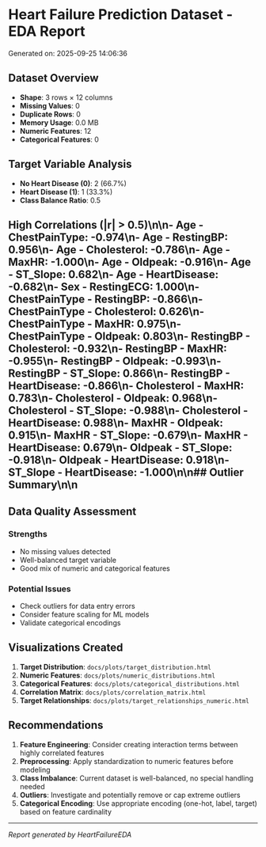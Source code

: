 # Heart Failure Prediction Dataset - EDA Report

Generated on: 2025-09-25 14:06:36

## Dataset Overview

- **Shape**: 3 rows × 12 columns
- **Missing Values**: 0
- **Duplicate Rows**: 0
- **Memory Usage**: 0.0 MB
- **Numeric Features**: 12
- **Categorical Features**: 0

## Target Variable Analysis

- **No Heart Disease (0)**: 2 (66.7%)
- **Heart Disease (1)**: 1 (33.3%)
- **Class Balance Ratio**: 0.5

## High Correlations (|r| > 0.5)\n\n- **Age - ChestPainType**: -0.974\n- **Age - RestingBP**: 0.956\n- **Age - Cholesterol**: -0.786\n- **Age - MaxHR**: -1.000\n- **Age - Oldpeak**: -0.916\n- **Age - ST_Slope**: 0.682\n- **Age - HeartDisease**: -0.682\n- **Sex - RestingECG**: 1.000\n- **ChestPainType - RestingBP**: -0.866\n- **ChestPainType - Cholesterol**: 0.626\n- **ChestPainType - MaxHR**: 0.975\n- **ChestPainType - Oldpeak**: 0.803\n- **RestingBP - Cholesterol**: -0.932\n- **RestingBP - MaxHR**: -0.955\n- **RestingBP - Oldpeak**: -0.993\n- **RestingBP - ST_Slope**: 0.866\n- **RestingBP - HeartDisease**: -0.866\n- **Cholesterol - MaxHR**: 0.783\n- **Cholesterol - Oldpeak**: 0.968\n- **Cholesterol - ST_Slope**: -0.988\n- **Cholesterol - HeartDisease**: 0.988\n- **MaxHR - Oldpeak**: 0.915\n- **MaxHR - ST_Slope**: -0.679\n- **MaxHR - HeartDisease**: 0.679\n- **Oldpeak - ST_Slope**: -0.918\n- **Oldpeak - HeartDisease**: 0.918\n- **ST_Slope - HeartDisease**: -1.000\n\n## Outlier Summary\n\n

## Data Quality Assessment

### Strengths
- No missing values detected
- Well-balanced target variable
- Good mix of numeric and categorical features

### Potential Issues
- Check outliers for data entry errors
- Consider feature scaling for ML models
- Validate categorical encodings

## Visualizations Created

1. **Target Distribution**: `docs/plots/target_distribution.html`
2. **Numeric Features**: `docs/plots/numeric_distributions.html`
3. **Categorical Features**: `docs/plots/categorical_distributions.html`
4. **Correlation Matrix**: `docs/plots/correlation_matrix.html`
5. **Target Relationships**: `docs/plots/target_relationships_numeric.html`

## Recommendations

1. **Feature Engineering**: Consider creating interaction terms between highly correlated features
2. **Preprocessing**: Apply standardization to numeric features before modeling
3. **Class Imbalance**: Current dataset is well-balanced, no special handling needed
4. **Outliers**: Investigate and potentially remove or cap extreme outliers
5. **Categorical Encoding**: Use appropriate encoding (one-hot, label, target) based on feature cardinality

---
*Report generated by HeartFailureEDA*
